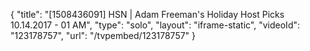 {
    "title": "[1508436091] HSN | Adam Freeman's Holiday Host Picks 10.14.2017 - 01 AM",
    "type": "solo",
    "layout": "iframe-static",
    "videoId": "123178757",
    "url": "\/tvpembed\/123178757"
}